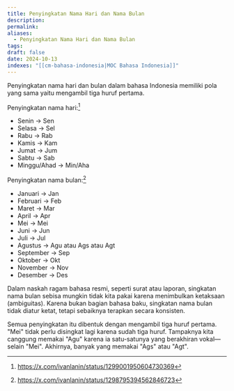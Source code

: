 ```yaml
---
title: Penyingkatan Nama Hari dan Nama Bulan
description: 
permalink: 
aliases:
  - Penyingkatan Nama Hari dan Nama Bulan
tags: 
draft: false
date: 2024-10-13
indexes: "[[cm-bahasa-indonesia|MOC Bahasa Indonesia]]"
---
```

Penyingkatan nama hari dan bulan dalam bahasa Indonesia memiliki pola yang sama yaitu mengambil tiga huruf pertama.

Penyingkatan nama hari:[^1]
- Senin → Sen
- Selasa → Sel
- Rabu → Rab
- Kamis → Kam
- Jumat → Jum
- Sabtu → Sab
- Minggu/Ahad → Min/Aha

Penyingkatan nama bulan:[^2]
- Januari → Jan
- Februari → Feb
- Maret → Mar
- April → Apr
- Mei → Mei
- Juni → Jun
- Juli → Jul
- Agustus → Agu atau Ags atau Agt
- September → Sep
- Oktober → Okt
- November → Nov
- Desember → Des


Dalam naskah ragam bahasa resmi, seperti surat atau laporan, singkatan nama bulan sebisa mungkin tidak kita pakai karena menimbulkan ketaksaan (ambiguitas). Karena bukan bagian bahasa baku, singkatan nama bulan tidak diatur ketat, tetapi sebaiknya terapkan secara konsisten.

Semua penyingkatan itu dibentuk dengan mengambil tiga huruf pertama. "Mei" tidak perlu disingkat lagi karena sudah tiga huruf. Tampaknya kita canggung memakai "Agu" karena ia satu-satunya yang berakhiran vokal—selain "Mei". Akhirnya, banyak yang memakai "Ags" atau "Agt".

[^1]: https://x.com/ivanlanin/status/1299001950604730369
[^2]: https://x.com/ivanlanin/status/1298795394562846723